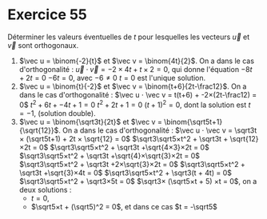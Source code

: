 # Exercice 55

Déterminer les valeurs éventuelles de $t$ pour lesquelles les vecteurs $\vec u$ et $\vec v$ sont orthogonaux.

1. $\vec u = \binom{-2}{t}$ et $\vec v = \binom{4t}{2}$.
On a dans le cas d'orthogonalité : $\vec u ⋅ \vec v = -2×4t + t×2 = 0$, qui donne l'équation
$-8t+2t = 0$
$-6t = 0$, avec $-6\neq 0$
$t=0$ est l'unique solution.
2. $\vec u = \binom{t}{-2}$ et $\vec v = \binom{t+6}{2t-\frac12}$.
On a dans le cas d'orthogonalité : $\vec u ⋅ \vec v = t(t+6) + -2×(2t-\frac12) = 0$
$t^2 + 6t   +   -4t + 1 = 0$
$t^2+2t+1 = 0$
$(t+1)^2 = 0$, dont la solution est $t=-1$, (solution double).
3. $\vec u = \binom{\sqrt3t}{2t}$ et $\vec v = \binom{\sqrt5t+1}{\sqrt{12}}$.
On a dans le cas d'orthogonalité : $\vec u ⋅ \vec v = \sqrt3t × (\sqrt5t+1)  + 2t × \sqrt{12} = 0$
$\sqrt3\sqrt5×t^2 + \sqrt3t + \sqrt{12}×2t = 0$
$\sqrt3\sqrt5×t^2 + \sqrt3t +\sqrt{4×3}×2t = 0$
$\sqrt3\sqrt5×t^2 + \sqrt3t +\sqrt{4}×\sqrt{3}×2t = 0$
$\sqrt3\sqrt5×t^2 + \sqrt3t +2×\sqrt{3}×2t = 0$
$\sqrt3\sqrt5×t^2 + \sqrt3t +\sqrt{3}×4t = 0$
$\sqrt3\sqrt5×t^2 + \sqrt3(t + 4t) = 0$
$\sqrt3\sqrt5×t^2 + \sqrt3×5t = 0$
$\sqrt3× (\sqrt5×t + 5) ×t = 0$, on a deux solutions :
    * $t = 0$, 
    * $\sqrt5×t + (\sqrt5)^2 = 0$, et dans ce cas $t = -\sqrt5$
